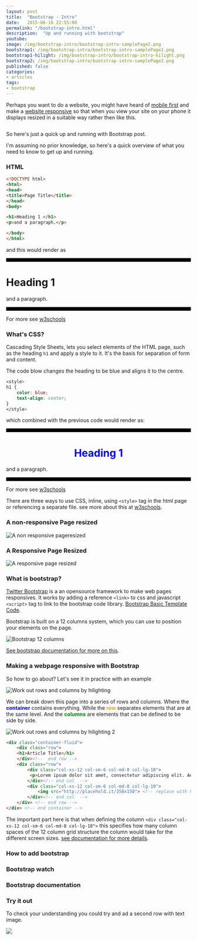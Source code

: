 ```yaml
---
layout: post
title:  "Bootstrap - Intro"
date:   2015-06-16 22:55:00
permalink: "/bootstrap-intro.html"
description:  "Up and running with bootstrap"
youtube:
image: /img/bootstrap-intro/bootstrap-intro-samplePage2.png
bootstrap1: /img/bootstrap-intro/bootstrap-intro-samplePage1.png
bootstrap1-hilight: /img/bootstrap-intro/bootstrap-intro-hilight.png
bootstrap2: /img/bootstrap-intro/bootstrap-intro-samplePage2.png
published: false
categories:
- articles
tags:
- bootstrap
---
```


Perhaps you want to do a website, you might have heard of [mobile first]() and make a [website responsive]() so that when you view your site on your phone it displays resized in a suitable way rather then like this.

![]()

So here's just a quick up and running with Bootstrap post.

I'm assuming no prior knowledge, so here's a quick overview of what you need to know to get up and running.

### HTML

```html
<!DOCTYPE html>
<html>
<head>
<title>Page Title</title>
</head>
<body>

<h1>Heading 1 </h1>
<p>and a paragraph.</p>

</body>
</html>
```

and this would render as

<hr style="background-color: black; height: 10px;">
<h1>Heading 1 </h1>
<p>and a paragraph.</p>
<hr style="background-color: black; height: 10px;">

For more see [w3schools](http://www.w3schools.com/html/)

### What's CSS?

Cascading Style Sheets, lets you select elements of the HTML page, such as the heading `h1` and apply a style to it.
It's the basis for separation of form and content.

The code blow changes the heading to be blue and aligns it to the centre.

```css
<style>
h1 {
    color: blue;
    text-align: center;
}
</style>
```

which combined with the previous code would render as:
<hr style=" background-color: black; height: 10px;">
<h1 style="color:blue;text-align: center;">Heading 1 </h1>
<p>and a paragraph.</p>
<hr style=" background-color: black; height: 10px;">

For more see [w3schools](http://www.w3schools.com/css/)

There are three ways to use CSS, inline, using `<style>` tag in the html page or referencing a separate file.
see more about this at [w3schools](http://www.w3schools.com/css/css_howto.asp).


### A non-responsive Page resized

![A non responsive pageresized]()

### A Responsive Page Resized

![A responsive page resized]()


### What is bootstrap?
[Twitter Bootstrap](https://en.wikipedia.org/wiki/Bootstrap_(front-end_framework)) is a an opensource framework to make web pages responsives.
It works by adding a reference  `<link>` to css and javascript `<script>` tag to link to the bootstrap code library.
[Bootstrap Basic Template Code](http://getbootstrap.com/getting-started/###template).


Bootstrap is built on a 12 columns system, which you can use to position your elements on the page.

![Bootstrap 12 columns]()

[See bootstrap documentation for more on this](http://getbootstrap.com/css/###grid-example-basic).


### Making a webpage responsive with Bootstrap
So how to go about? Let's see it in practice with an example


![Work out rows and columns by hilighting ]({{page.bootstrap1}})

We can break down this page into a series of rows and columns.
Where the <span style="color:blue;"><b>container</b></span> contains everything. While the  <span style="color:orange;"><b>row</b></span> separates elements that are at the same level.
And the <span style="color:green;"><b>columns</b></span> are elements that can be defined to be side by side.

![Work out rows and columns by hilighting 2]({{page.bootstrap1-hilight}})


<!-- bootstrap code  to get a title on top, and a paragraph next to an image -->

```html
<div class="container-fluid">
	<div class="row">
	<h1>Article Title</h1>
	</div><!--  end row -->
	<div class="row">
  		<div class="col-xs-12 col-sm-6 col-md-8 col-lg-10">
  		 <p>Lorem ipsum dolor sit amet, consectetur adipiscing elit. Aenean nec dolor nec eros blandit lobortis. Nulla elementum tortor nec nisi suscipit tempor. Nullam bibendum ipsum sed vestibulum faucibus. </p>
  		</div><!-- end col  -->
  		<div class="col-xs-12 col-sm-6 col-md-8 col-lg-10">
  			<img src="http://placehold.it/350x150"> <!-- replace with kitten picture -->
  		</div><!-- end col  -->
	</div> <!-- end row -->
</div> <!-- end container -->
```

The important part here is that when defining the column `<div class="col-xs-12 col-sm-6 col-md-8 col-lg-10">` this specifies how many column spaces of the 12 column grid structure the column would take for the different screen sizes. [see documentation for more details]().
<!-- In this case it takes up the whole of the page for very small screens at `xs` as it's given 12 columns of size. and half the size at `sm` with 6 columns and so on for the rest of the screen sizes -->


<!-- Add w3 school link  -->

<!-- http://bootsnipp.com -->

### How to add bootstrap


### Bootstrap watch
<!-- bootstrap templates -->


### Bootstrap documentation
<!-- top tip use dash to geen ofline documentation at your finger tips -->


### Try it out

To check your understanding you could try and ad a second row with text image.

![]({{page.bootstrap2}})
